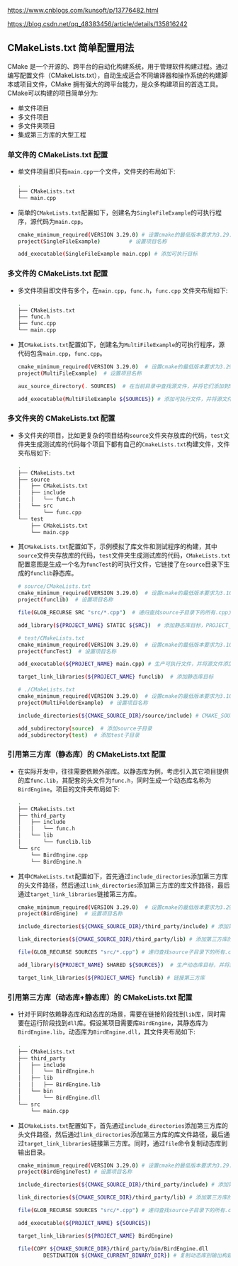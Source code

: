 
https://www.cnblogs.com/kunsoft/p/13776482.html

https://blog.csdn.net/qq_48383456/article/details/135816242


## CMakeLists.txt 简单配置用法

CMake 是一个开源的、跨平台的自动化构建系统，用于管理软件构建过程。通过编写配置文件（CMakeLists.txt），自动生成适合不同编译器和操作系统的构建脚本或项目文件，CMake 拥有强大的跨平台能力，是众多构建项目的首选工具。    
CMake可以构建的项目简单分为:   
- 单文件项目    
- 多文件项目    
- 多文件夹项目    
- 集成第三方库的大型工程    

### 单文件的 CMakeLists.txt 配置  
- 单文件项目即只有`main.cpp`一个文件，文件夹的布局如下:      
    ```bash
    .
    ├── CMakeLists.txt
    └── main.cpp
    ```
- 简单的`CMakeLists.txt`配置如下，创建名为`SingleFileExample`的可执行程序，源代码为`main.cpp`。       
    ```bash
    cmake_minimum_required(VERSION 3.29.0) # 设置cmake的最低版本要求为3.29.0
    project(SingleFileExample)         # 设置项目名称

    add_executable(SingleFileExample main.cpp) # 添加可执行目标
    ```    
 
### 多文件的 CMakeLists.txt 配置    
- 多文件项目即文件有多个，在`main.cpp`，`func.h`，`func.cpp` 文件夹布局如下:       
    ```bash
    .
    ├── CMakeLists.txt
    ├── func.h
    ├── func.cpp
    └── main.cpp
    ```
- 其`CMakeLists.txt`配置如下，创建名为`MultiFileExample`的可执行程序，源代码包含`main.cpp`，`func.cpp`。     
    ```bash 
    cmake_minimum_required(VERSION 3.29.0)  # 设置cmake的最低版本要求为3.29.0
    project(MultiFileExample)  # 设置项目名称

    aux_source_directory(. SOURCES)  # 在当前目录中查找源文件，并将它们添加到SOURCES变量中

    add_executable(MultiFileExample ${SOURCES}) # 添加可执行文件，并将源文件添加到可执行文件中
    ```

### 多文件夹的 CMakeLists.txt 配置  
- 多文件夹的项目，比如更复杂的项目结构`source`文件夹存放库的代码，`test`文件夹生成测试库的代码每个项目下都有自己的`CmakeLists.txt`构建文件，文件夹布局如下:        
    ```bash
    .
    ├── CMakeLists.txt
    ├── source
    │   ├── CMakeLists.txt
    │   ├── include
    │   │   └── func.h
    │   └── src
    │       └── func.cpp
    └── test
        ├── CMakeLists.txt
        └── main.cpp
    ```    
- 其`CMakeLists.txt`配置如下，示例模拟了库文件和测试程序的构建，其中`source`文件夹存放库的代码，`test`文件夹生成测试库的代码，`CMakeLists.txt`配置意图是生成一个名为`funcTest`的可执行文件，它链接了在`source`目录下生成的`funclib`静态库。        
    ```bash
    # source/CMakeLists.txt
    cmake_minimum_required(VERSION 3.29.0)  # 设置cmake的最低版本要求为3.10
    project(funclib)  # 设置项目名称

    file(GLOB_RECURSE SRC "src/*.cpp")  # 递归查找source子目录下的所有.cpp文件，并将它们添加到SRC变量中

    add_library(${PROJECT_NAME} STATIC ${SRC})  # 添加静态库目标，PROJECT_NAME代表当前项目的名称

    # test/CMakeLists.txt
    cmake_minimum_required(VERSION 3.29.0)  # 设置cmake的最低版本要求为3.10
    project(funcTest)  # 设置项目名称

    add_executable(${PROJECT_NAME} main.cpp) # 生产可执行文件，并将源文件添加到可执行文件中

    target_link_libraries(${PROJECT_NAME} funclib)  # 添加静态库目标

    # ./CMakeLists.txt
    cmake_minimum_required(VERSION 3.29.0)  # 设置cmake的最低版本要求为3.10
    project(MultiFolderExample)  # 设置项目名称
    
    include_directories(${CMAKE_SOURCE_DIR}/source/include) # CMAKE_SOURCE_DIR变量代表当前CMakeLists.txt所在的路径

    add_subdirectory(source)  # 添加source子目录
    add_subdirectory(test)  # 添加test子目录
    ```

### 引用第三方库（静态库）的 CMakeLists.txt 配置   
- 在实际开发中，往往需要依赖外部库。以静态库为例，考虑引入其它项目提供的库`func.lib`，其配套的头文件为`func.h`，同时生成一个动态库名称为`BirdEngine`。项目的文件夹布局如下:     
    ```bash
    .
    ├── CMakeLists.txt
    ├── third_party
    │   ├── include
    │   │   └── func.h
    │   └── lib
    │       └── funclib.lib
    └── src
        └── BirdEngine.cpp
        └── BirdEngine.h
    ```
- 其中`CMakeLists.txt`配置如下，首先通过`include_directories`添加第三方库的头文件路径，然后通过`link_directories`添加第三方库的库文件路径，最后通过`target_link_libraries`链接第三方库。      
    ```bash
    cmake_minimum_required(VERSION 3.29.0)  # 设置cmake的最低版本要求为3.29.0
    project(BirdEngine)  # 设置项目名称

    include_directories(${CMAKE_SOURCE_DIR}/third_party/include) # 添加第三方库的头文件路径

    link_directories(${CMAKE_SOURCE_DIR}/third_party/lib) # 添加第三方库的库文件路径

    file(GLOB_RECURSE SOURCES "src/*.cpp") # 递归查找source子目录下的所有.cpp文件，并将它们添加到SOURCES变量中

    add_library(${PROJECT_NAME} SHARED ${SOURCES})  # 生产动态库目标，并将源文件添加到库文件中

    target_link_libraries(${PROJECT_NAME} funclib) # 链接第三方库
    ```

### 引用第三方库（动态库+静态库）的 CMakeLists.txt 配置 
- 针对于同时依赖静态库和动态库的场景，需要在链接阶段找到`lib`库，同时需要在运行阶段找到`dll`库。假设某项目需要库`BirdEngine`，其静态库为`BirdEngine.lib`，动态库为`BirdEngine.dll`，其文件夹布局如下:   
    ```bash
    .
    ├── CMakeLists.txt
    ├── third_party
    │   ├── include
    │   │   └── BirdEngine.h
    │   ├── lib
    │   │   ├── BirdEngine.lib
    │   └── bin
    │       └── BirdEngine.dll
    └── src
        └── main.cpp
    ```    
- 其`CMakeLists.txt`配置如下，首先通过`include_directories`添加第三方库的头文件路径，然后通过`link_directories`添加第三方库的库文件路径，最后通过`target_link_libraries`链接第三方库。同时，通过`file`命令复制动态库到输出目录。     
    ```bash
    cmake_minimum_required(VERSION 3.29.0) # 设置cmake的最低版本要求为3.29.0
    project(BirdEngineTest) # 设置项目名称

    include_directories(${CMAKE_SOURCE_DIR}/third_party/include) # 添加第三方库的头文件路径

    link_directories(${CMAKE_SOURCE_DIR}/third_party/lib) # 添加第三方库的库文件路径

    file(GLOB_RECURSE SOURCES "src/*.cpp") # 递归查找source子目录下的所有.cpp文件，并将它们添加到SOURCES变量中

    add_executable(${PROJECT_NAME} ${SOURCES})

    target_link_libraries(${PROJECT_NAME} BirdEngine)

    file(COPY ${CMAKE_SOURCE_DIR}/third_party/bin/BirdEngine.dll 
            DESTINATION ${CMAKE_CURRENT_BINARY_DIR}) # 复制动态库到输出构建目录，（通常是执行cmake命令的目录）。这样做的目的是在运行生成的BirdEngineTest程序时，程序的运行目录中就会包含需要的动态链接库。
    ```